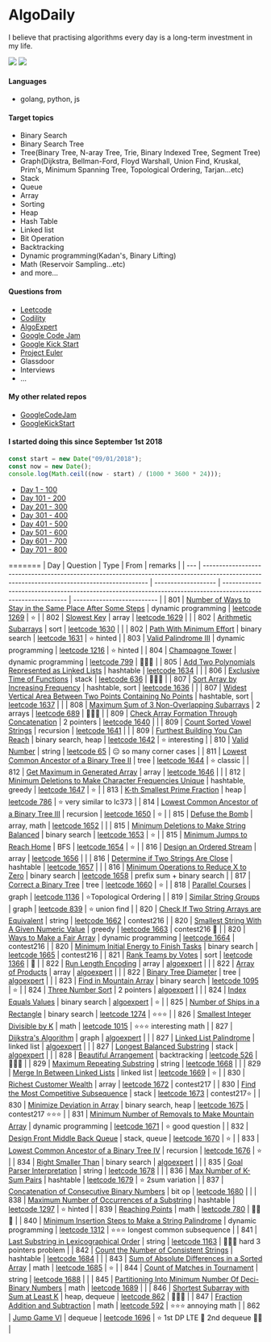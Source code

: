 # AlgoDaily

I believe that practising algorithms every day is a long-term investment in my life.

[![](https://lc.coding.gs/v1/ranking/calvinchankf.svg?logo=leetcode)](https://leetcode.com/calvinchankf/)
[![](https://lc.coding.gs/v1/solved/calvinchankf.svg?logo=leetcode)](https://leetcode.com/calvinchankf/)

#### Languages

-   golang, python, js

#### Target topics

-   Binary Search
-   Binary Search Tree
-   Tree(Binary Tree, N-aray Tree, Trie, Binary Indexed Tree, Segment Tree)
-   Graph(Dijkstra, Bellman-Ford, Floyd Warshall, Union Find, Kruskal, Prim's, Minimum Spanning Tree, Topological Ordering, Tarjan...etc)
-   Stack
-   Queue
-   Array
-   Sorting
-   Heap
-   Hash Table
-   Linked list
-   Bit Operation
-   Backtracking
-   Dynamic programming(Kadan's, Binary Lifting)
-   Math (Reservoir Sampling...etc)
-   and more...

#### Questions from

-   [Leetcode](https://leetcode.com)
-   [Codility](https://app.codility.com/programmers/lessons/)
-   [AlgoExpert](https://www.algoexpert.io)
-   [Google Code Jam](https://codingcompetitions.withgoogle.com/codejam)
-   [Google Kick Start](https://codingcompetitions.withgoogle.com/kickstart/)
-   [Project Euler](https://projecteuler.net)
-   Glassdoor
-   Interviews
-   ...

#### My other related repos

-   [GoogleCodeJam](https://github.com/calvinchankf/GoogleCodeJam)
-   [GoogleKickStart](https://github.com/calvinchankf/GoogleKickStart)

#### I started doing this since September 1st 2018

```js
const start = new Date("09/01/2018");
const now = new Date();
console.log(Math.ceil((now - start) / (1000 * 3600 * 24)));
```

-   [Day 1 - 100](./markdowns/day1-100.md)
-   [Day 101 - 200](./markdowns/day101-200.md)
-   [Day 201 - 300](./markdowns/day201-300.md)
-   [Day 301 - 400](./markdowns/day301-400.md)
-   [Day 401 - 500](./markdowns/day401-500.md)
-   [Day 501 - 600](./markdowns/day501-600.md)
-   [Day 601 - 700](./markdowns/day601-700.md)
-   [Day 701 - 800](./markdowns/day701-800.md)

=======
| Day | Question | Type | From | remarks |
| --- | ------------------------------------------------------------------------------------------------------------------------------------------- | ------------------- | ------------------------------------------------------------------------------------------------------------ | -------------------------- |
| 801 | [Number of Ways to Stay in the Same Place After Some Steps](/leetcode/1269-number-of-ways-to-stay-in-the-same-place-after-some-steps) | dynamic programming | [leetcode 1269](https://leetcode.com/problems/number-of-ways-to-stay-in-the-same-place-after-some-steps/) | ⭐️ |
| 802 | [Slowest Key](/leetcode/1629-slowest-key) | array | [leetcode 1629](https://leetcode.com/problems/slowest-key/) | |
| 802 | [Arithmetic Subarrays](/leetcode/1630-arithmetic-subarrays) | sort | [leetcode 1630](https://leetcode.com/problems/arithmetic-subarrays/) | |
| 802 | [Path With Minimum Effort](/leetcode/1631-path-with-minimum-effort) | binary search | [leetcode 1631](https://leetcode.com/problems/path-with-minimum-effort/) | ⭐️ hinted |
| 803 | [Valid Palindrome III](/leetcode/1216-valid-palindrome-iii) | dynamic programming | [leetcode 1216](https://leetcode.com/problems/valid-palindrome-iii/) | ⭐️ hinted |
| 804 | [Champagne Tower](/leetcode/799-champagne-tower) | dynamic programming | [leetcode 799](https://leetcode.com/problems/champagne-tower/) | 📌📌📌 |
| 805 | [Add Two Polynomials Represented as Linked Lists](/leetcode/1634-add-two-polynomials-represented-as-linked-lists) | hashtable | [leetcode 1634](https://leetcode.com/problems/add-two-polynomials-represented-as-linked-lists/) | |
| 806 | [Exclusive Time of Functions](/leetcode/636-exclusive-time-of-functions) | stack | [leetcode 636](https://leetcode.com/problems/exclusive-time-of-functions/) | 📌📌📌 |
| 807 | [Sort Array by Increasing Frequency](/leetcode/1636-sort-array-by-increasing-frequency) | hashtable, sort | [leetcode 1636](https://leetcode.com/problems/sort-array-by-increasing-frequency/) | |
| 807 | [Widest Vertical Area Between Two Points Containing No Points](/leetcode/1637-widest-vertical-area-between-two-points-containing-no-points) | hashtable, sort | [leetcode 1637](https://leetcode.com/problems/widest-vertical-area-between-two-points-containing-no-points/) | |
| 808 | [Maximum Sum of 3 Non-Overlapping Subarrays](/leetcode/689-maximum-sum-of-3-non-overlapping-subarrays) | 2 arrays | [leetcode 689](https://leetcode.com/problems/maximum-sum-of-3-non-overlapping-subarrays/) | 📌📌📌 |
| 809 | [Check Array Formation Through Concatenation](/leetcode/1640-check-array-formation-through-concatenation) | 2 pointers | [leetcode 1640](https://leetcode.com/problems/check-array-formation-through-concatenation/) | |
| 809 | [Count Sorted Vowel Strings](/leetcode/1641-count-sorted-vowel-strings) | recursion | [leetcode 1641](https://leetcode.com/problems/count-sorted-vowel-strings/) | |
| 809 | [Furthest Building You Can Reach](/leetcode/1642-furthest-building-you-can-reach) | binary search, heap | [leetcode 1642](https://leetcode.com/problems/furthest-building-you-can-reach/) | ⭐️ interesting |
| 810 | [Valid Number](/leetcode/65-valid-number) | string | [leetcode 65](https://leetcode.com/problems/valid-number/) | 😑 so many corner cases |
| 811 | [Lowest Common Ancestor of a Binary Tree II](/leetcode/lowest-common-ancestor-of-a-binary-tree-ii) | tree | [leetcode 1644](https://leetcode.com/problems/lowest-common-ancestor-of-a-binary-tree-ii/) | ⭐️ classic |
| 812 | [Get Maximum in Generated Array](/leetcode/1646-get-maximum-in-generated-array) | array | [leetcode 1646](https://leetcode.com/problems/get-maximum-in-generated-array/) | |
| 812 | [Minimum Deletions to Make Character Frequencies Unique](/leetcode/1647-minimum-deletions-to-make-character-frequencies-unique) | hashtable, greedy | [leetcode 1647](https://leetcode.com/problems/minimum-deletions-to-make-character-frequencies-unique/) | ⭐️ |
| 813 | [K-th Smallest Prime Fraction](/leetcode/786-k-th-smallest-prime-fraction) | heap | [leetcode 786](https://leetcode.com/problems/k-th-smallest-prime-fraction/) | ⭐️ very similar to lc373 |
| 814 | [Lowest Common Ancestor of a Binary Tree III](/leetcode/1650-lowest-common-ancestor-of-a-binary-tree-iii) | recursion | [leetcode 1650](https://leetcode.com/problems/lowest-common-ancestor-of-a-binary-tree-iii/) | ⭐️ |
| 815 | [Defuse the Bomb](/leetcode/1652-defuse-the-bomb) | array, math | [leetcode 1652](https://leetcode.com/problems/defuse-the-bomb/) | |
| 815 | [Minimum Deletions to Make String Balanced](/leetcode/1653-minimum-deletions-to-make-string-balanced) | binary search | [leetcode 1653](https://leetcode.com/problems/minimum-deletions-to-make-string-balanced/) | ⭐️ |
| 815 | [Minimum Jumps to Reach Home](/leetcode/1654-minimum-jumps-to-reach-home) | BFS | [leetcode 1654](https://leetcode.com/problems/minimum-jumps-to-reach-home/) | ⭐️ |
| 816 | [Design an Ordered Stream](/leetcode/1656-design-an-ordered-stream) | array | [leetcode 1656](https://leetcode.com/problems/design-an-ordered-stream/) | |
| 816 | [Determine if Two Strings Are Close](/leetcode/1657-determine-if-two-strings-are-close) | hashtable | [leetcode 1657](https://leetcode.com/problems/determine-if-two-strings-are-close/) | |
| 816 | [Minimum Operations to Reduce X to Zero](/leetcode/1658-minimum-operations-to-reduce-x-to-zero) | binary search | [leetcode 1658](https://leetcode.com/problems/minimum-operations-to-reduce-x-to-zero/) | prefix sum + binary search |
| 817 | [Correct a Binary Tree](/leetcode/correct-a-binary-tree) | tree | [leetcode 1660](https://leetcode.com/problems/correct-a-binary-tree/) | ⭐️ |
| 818 | [Parallel Courses](/leetcode/1136-parallel-courses) | graph | [leetcode 1136](https://leetcode.com/problems/parallel-courses/) | ⭐️Topological Ordering |
| 819 | [Similar String Groups](/leetcode/839-similar-string-groups) | graph | [leetcode 839](https://leetcode.com/problems/similar-string-groups/) | ⭐️ union find |
| 820 | [Check If Two String Arrays are Equivalent](/leetcode/1662-check-if-two-string-arrays-are-equivalent) | string | [leetcode 1662](https://leetcode.com/problems/check-if-two-string-arrays-are-equivalent/) | contest216 |
| 820 | [Smallest String With A Given Numeric Value](/leetcode/1663-smallest-string-with-a-given-numeric-value) | greedy | [leetcode 1663](https://leetcode.com/problems/smallest-string-with-a-given-numeric-value/) | contest216 📌 |
| 820 | [Ways to Make a Fair Array](/leetcode/1664-ways-to-make-a-fair-array) | dynamic programming | [leetcode 1664](https://leetcode.com/problems/ways-to-make-a-fair-array/) | contest216 |
| 820 | [Minimum Initial Energy to Finish Tasks](/leetcode/1665-minimum-initial-energy-to-finish-tasks) | binary search | [leetcode 1665](https://leetcode.com/problems/minimum-initial-energy-to-finish-tasks/) | contest216 |
| 821 | [Rank Teams by Votes](/leetcode/1366-rank-teams-by-votes) | sort | [leetcode 1366](https://leetcode.com/problems/rank-teams-by-votes/) | 📌 |
| 822 | [Run Length Encoding](/algoexpert/easy/run-length-encoding/) | array | [algoexpert](https://www.algoexpert.io/questions/Run-Length%20Encoding) | |
| 822 | [Array of Products](/algoexpert/medium/array-of-products/) | array | [algoexpert](https://www.algoexpert.io/questions/Array%20Of%20Products) | |
| 822 | [Binary Tree Diameter](/algoexpert/medium/binary-tree-diameter/) | tree | [algoexpert](https://www.algoexpert.io/questions/Binary%20Tree%20Diameter) | |
| 823 | [Find in Mountain Array](/leetcode/1095-find-in-mountain-array) | binary search | [leetcode 1095](https://leetcode.com/problems/find-in-mountain-array/) | ⭐️ |
| 824 | [Three Number Sort](/algoexpert/medium/tree-number-sort/) | 2 pointers | [algoexpert](https://www.algoexpert.io/questions/Three%20Number%20Sort) | |
| 824 | [Index Equals Values](/algoexpert/medium/index-equals-value/) | binary search | [algoexpert](https://www.algoexpert.io/questions/Index%20Equals%20Value) | ⭐️ |
| 825 | [Number of Ships in a Rectangle](/leetcode/1274-number-of-ships-in-a-rectangle) | binary search | [leetcode 1274](https://leetcode.com/problems/number-of-ships-in-a-rectangle/) | ⭐️⭐️⭐️ |
| 826 | [Smallest Integer Divisible by K](/leetcode/1015-smallest-integer-divisible-by-k) | math | [leetcode 1015](https://leetcode.com/problems/smallest-integer-divisible-by-k/) | ⭐️⭐️⭐️ interesting math |
| 827 | [Dijkstra's Algorithm](/algoexpert/hard/dijkstras-algorithm) | graph | [algoexpert](https://www.algoexpert.io/questions/Dijkstra's%20Algorithm) | |
| 827 | [Linked List Palindrome](/algoexpert/very-hard/linked-list-palindrome) | linked list | [algoexpert](https://www.algoexpert.io/questions/Linked%20List%20Palindrome) | |
| 827 | [Longest Balanced Substring](/algoexpert/very-hard/longest-balanced-substring) | stack | [algoexpert](https://www.algoexpert.io/questions/Longest%20Balanced%20Substring) | |
| 828 | [Beautiful Arrangement](/leetcode/526-beautiful-arrangement) | backtracking | [leetcode 526](https://leetcode.com/problems/beautiful-arrangement/) | 📌📌📌 |
| 829 | [Maximum Repeating Substring](/leetcode/1668-maximum-repeating-substring) | string | [leetcode 1668](https://leetcode.com/problems/rank-teams-by-votes/) | |
| 829 | [Merge In Between Linked Lists](/leetcode/1669-merge-in-between-linked-lists) | linked list | [leetcode 1669](https://leetcode.com/problems/merge-in-between-linked-lists/) | ⭐️ |
| 830 | [Richest Customer Wealth](/leetcode/1672-richest-customer-wealth) | array | [leetcode 1672](https://leetcode.com/problems/richest-customer-wealth/) | contest217 |
| 830 | [Find the Most Competitive Subsequence](/leetcode/1673-find-the-most-competitive-subsequence) | stack | [leetcode 1673](https://leetcode.com/problems/find-the-most-competitive-subsequence/) | contest217⭐️ |
| 830 | [Minimize Deviation in Array](/leetcode/1675-minimize-deviation-in-array) | binary search, heap | [leetcode 1675](https://leetcode.com/problems/minimize-deviation-in-array/) | contest217 ⭐️⭐️⭐️ |
| 831 | [Minimum Number of Removals to Make Mountain Array](/leetcode/1671-minimum-number-of-removals-to-make-mountain-array) | dynamic programming | [leetcode 1671](https://leetcode.com/problems/minimum-number-of-removals-to-make-mountain-array/) | ⭐️ good question |
| 832 | [Design Front Middle Back Queue](/leetcode/1670-design-front-middle-back-queue) | stack, queue | [leetcode 1670](https://leetcode.com/problems/design-front-middle-back-queue/) | ⭐️ |
| 833 | [Lowest Common Ancestor of a Binary Tree IV](/leetcode/1676-lowest-common-ancestor-of-a-binary-tree-iv) | recursion | [leetcode 1676](https://leetcode.com/problems/lowest-common-ancestor-of-a-binary-tree-iv/) | ⭐️ |
| 834 | [Right Smaller Than](/algoexpert/very-hard/right-smaller-than) | binary search | [algoexpert](https://www.algoexpert.io/questions/Right%20Smaller%20Than) | |
| 835 | [Goal Parser Interpretation](/leetcode/1678-goal-parser-interpretation) | string | [leetcode 1678](https://leetcode.com/problems/goal-parser-interpretation/) | |
| 836 | [Max Number of K-Sum Pairs](/leetcode/1679-max-number-of-k-sum-pairs) | hashtable | [leetcode 1679](https://leetcode.com/problems/max-number-of-k-sum-pairs/) | ⭐️ 2sum variation |
| 837 | [Concatenation of Consecutive Binary Numbers](/leetcode/1680-concatenation-of-consecutive-binary-numbers) | bit op | [leetcode 1680](https://leetcode.com/problems/concatenation-of-consecutive-binary-numbers/) | |
| 838 | [Maximum Number of Occurrences of a Substring](/leetcode/1297-maximum-number-of-occurrences-of-a-substring) | hashtable | [leetcode 1297](https://leetcode.com/problems/maximum-number-of-occurrences-of-a-substring/) | ⭐️ hinted |
| 839 | [Reaching Points](/leetcode/780-reaching-points) | math | [leetcode 780](https://leetcode.com/problems/reaching-points/) | 📌📌📌 |
| 840 | [Minimum Insertion Steps to Make a String Palindrome](/leetcode/1312-minimum-insertion-steps-to-make-a-string-palindrome) | dynamic programming | [leetcode 1312](https://leetcode.com/problems/minimum-insertion-steps-to-make-a-string-palindrome/) | ⭐️⭐️⭐️ longest common subsequence |
| 841 | [Last Substring in Lexicographical Order](/leetcode/1163-last-substring-in-lexicographical-order) | string | [leetcode 1163](https://leetcode.com/problems/last-substring-in-lexicographical-order/) | 📌📌📌 hard 3 pointers problem |
| 842 | [Count the Number of Consistent Strings](/leetcode/1684-count-the-number-of-consistent-strings) | hashtable | [leetcode 1684](https://leetcode.com/problems/count-the-number-of-consistent-strings/) | |
| 843 | [Sum of Absolute Differences in a Sorted Array](/leetcode/1685-sum-of-absolute-differences-in-a-sorted-array) | math | [leetcode 1685](https://leetcode.com/problems/sum-of-absolute-differences-in-a-sorted-array/) | ⭐️ |
| 844 | [Count of Matches in Tournament](/leetcode/1688-count-of-matches-in-tournament) | string | [leetcode 1688](https://leetcode.com/problems/count-of-matches-in-tournament/) | |
| 845 | [Partitioning Into Minimum Number Of Deci-Binary Numbers](/leetcode/1689-partitioning-into-minimum-number-of-deci-binary-numbers) | math | [leetcode 1689](https://leetcode.com/problems/partitioning-into-minimum-number-of-deci-binary-numbers/) | |
| 846 | [Shortest Subarray with Sum at Least K](/leetcode/862-shortest-subarray-with-sum-at-least-k) | heap, dequeue | [leetcode 862](https://leetcode.com/problems/shortest-subarray-with-sum-at-least-k/) | 📌📌📌 |
| 847 | [Fraction Addition and Subtraction](/leetcode/592-fraction-addition-and-subtraction) | math | [leetcode 592](https://leetcode.com/problems/fraction-addition-and-subtraction/) | ⭐⭐⭐ annoying math |
| 862 | [Jump Game VI](/leetcode/1696-jump-game-vi) | dequeue | [leetcode 1696](https://leetcode.com/problems/jump-game-vi/) | ⭐️ 1st DP LTE 📌 2nd dequeue 👍🏻 |
